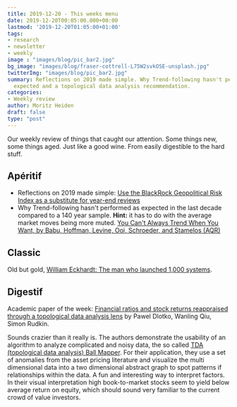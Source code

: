 ```yaml
---
title: 2019-12-20 - This weeks menu
date: 2019-12-20T00:05:00.000+00:00
lastmod: '2019-12-20T01:05:00+01:00'
tags:
- research
- newsletter
- weekly
image : "images/blog/pic_bar2.jpg"
bg_image: "images/blog/fraser-cottrell-L75W2svkOSE-unsplash.jpg"
twitterImg: "images/blog/pic_bar2.jpg"
summary: Reflections on 2019 made simple. Why Trend-following hasn't performed as
  expected and a topological data analysis recommendation.
categories: 
- Weekly review
author: Moritz Heiden
draft: false
type: "post"
---
```

Our weekly review of things that caught our attention. Some things new, some things aged. Just like a good wine. From easily digestible to the hard stuff. 

## Apéritif

* Reflections on 2019 made simple: [Use the BlackRock Geopolitical Risk Index as a substitute for year-end reviews](https://mrzepczynski.blogspot.com/2019/12/use-blackrock-geopolitical-risk-index.html)
* Why Trend-following hasn't performed as expected in the last decade compared to a 140 year sample. **Hint:** it has to do with the average market moves being more muted. [You Can't Always Trend When You Want, by Babu, Hoffman, Levine, Ooi, Schroeder, and Stamelos (AQR)](https://papers.ssrn.com/sol3/papers.cfm?abstract_id=3487134)

## Classic

Old but gold, [William Eckhardt: The man who launched 1,000 systems](http://m.futuresmag.com/2011/02/28/william-eckhardt-man-who-launched-1000-systems).

## Digestif

Academic paper of the week: [Financial ratios and stock returns reappraised through a topological
 data analysis lens](https://arxiv.org/abs/1911.10297) by Pawel Dlotko, Wanling Qiu, Simon Rudkin.

Sounds crazier than it really is. The authors demonstrate the usability of an algorithm to analyze complicated and noisy data, the so called [TDA (topological data analysis) Ball Mapper](https://arxiv.org/pdf/1901.07410.pdf). For their application, they use a set of anomalies from the asset pricing literature and visualize the multi dimensional data into a two dimensional abstract graph to spot patterns if relationships within the data. A fun and interesting way to interpret factors. In their visual interpretation high book-to-market stocks seem to yield below average return on equity, which should sound very familiar to the current crowd of value investors.